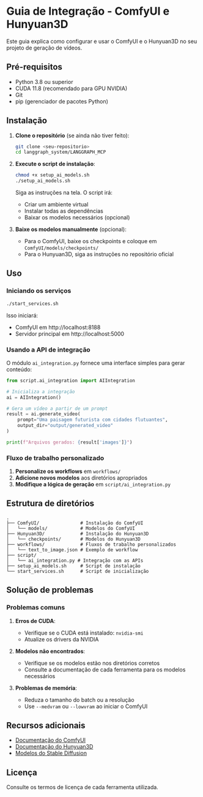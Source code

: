 # Guia de Integração - ComfyUI e Hunyuan3D

Este guia explica como configurar e usar o ComfyUI e o Hunyuan3D no seu projeto de geração de vídeos.

## Pré-requisitos

- Python 3.8 ou superior
- CUDA 11.8 (recomendado para GPU NVIDIA)
- Git
- pip (gerenciador de pacotes Python)

## Instalação

1. **Clone o repositório** (se ainda não tiver feito):
   ```bash
   git clone <seu-repositorio>
   cd langgraph_system/LANGGRAPH_MCP
   ```

2. **Execute o script de instalação**:
   ```bash
   chmod +x setup_ai_models.sh
   ./setup_ai_models.sh
   ```
   
   Siga as instruções na tela. O script irá:
   - Criar um ambiente virtual
   - Instalar todas as dependências
   - Baixar os modelos necessários (opcional)

3. **Baixe os modelos manualmente** (opcional):
   - Para o ComfyUI, baixe os checkpoints e coloque em `ComfyUI/models/checkpoints/`
   - Para o Hunyuan3D, siga as instruções no repositório oficial

## Uso

### Iniciando os serviços

```bash
./start_services.sh
```

Isso iniciará:
- ComfyUI em http://localhost:8188
- Servidor principal em http://localhost:5000

### Usando a API de integração

O módulo `ai_integration.py` fornece uma interface simples para gerar conteúdo:

```python
from script.ai_integration import AIIntegration

# Inicializa a integração
ai = AIIntegration()

# Gera um vídeo a partir de um prompt
result = ai.generate_video(
    prompt="Uma paisagem futurista com cidades flutuantes",
    output_dir="output/generated_video"
)

print(f"Arquivos gerados: {result['images']}")
```

### Fluxo de trabalho personalizado

1. **Personalize os workflows** em `workflows/`
2. **Adicione novos modelos** aos diretórios apropriados
3. **Modifique a lógica de geração** em `script/ai_integration.py`

## Estrutura de diretórios

```
.
├── ComfyUI/               # Instalação do ComfyUI
│   └── models/            # Modelos do ComfyUI
├── Hunyuan3D/             # Instalação do Hunyuan3D
│   └── checkpoints/       # Modelos do Hunyuan3D
├── workflows/             # Fluxos de trabalho personalizados
│   └── text_to_image.json # Exemplo de workflow
├── script/
│   └── ai_integration.py # Integração com as APIs
├── setup_ai_models.sh     # Script de instalação
└── start_services.sh      # Script de inicialização
```

## Solução de problemas

### Problemas comuns

1. **Erros de CUDA**:
   - Verifique se o CUDA está instalado: `nvidia-smi`
   - Atualize os drivers da NVIDIA

2. **Modelos não encontrados**:
   - Verifique se os modelos estão nos diretórios corretos
   - Consulte a documentação de cada ferramenta para os modelos necessários

3. **Problemas de memória**:
   - Reduza o tamanho do batch ou a resolução
   - Use `--medvram` ou `--lowvram` ao iniciar o ComfyUI

## Recursos adicionais

- [Documentação do ComfyUI](https://github.com/comfyanonymous/ComfyUI)
- [Documentação do Hunyuan3D](https://github.com/Tencent/Hunyuan3D)
- [Modelos do Stable Diffusion](https://huggingface.co/models?search=stable-diffusion)

## Licença

Consulte os termos de licença de cada ferramenta utilizada.
